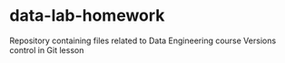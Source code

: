 # data-lab-homework
Repository containing files related to Data Engineering course
Versions control in Git lesson
